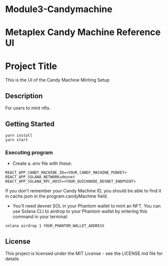 # Module3-Candymachine
# Metaplex Candy Machine Reference UI

# Project Title

This is the UI of the Candy Machine Minting Setup

## Description

For users to mint nfts.

## Getting Started

```
yarn install
yarn start
```


### Executing program
- Create a .env file with these:
```
REACT_APP_CANDY_MACHINE_ID=<YOUR_CANDY_MACHINE_PUBKEY>
REACT_APP_SOLANA_NETWORK=devnet
REACT_APP_SOLANA_RPC_HOST=<YOUR_QUICKNODE_DEVNET_ENDPOINT>
```
If you don't remember your Candy Machine ID, you should be able to find it in cache.json in the program.candyMachine field. 

- You'll need devnet SOL in your Phantom wallet to mint an NFT. You can use Solana CLI to airdrop to your Phantom wallet by entering this command in your terminal: 
```
solana airdrop 1 YOUR_PHANTOM_WALLET_ADDRESS
```


## License

This project is licensed under the MIT License - see the LICENSE.md file for details
